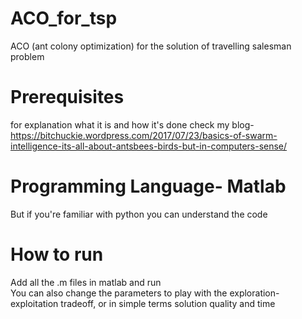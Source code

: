# ACO_for_tsp
ACO (ant colony optimization) for the solution of travelling salesman problem

# Prerequisites
for explanation what it is and how it's done check my blog-
https://bitchuckie.wordpress.com/2017/07/23/basics-of-swarm-intelligence-its-all-about-antsbees-birds-but-in-computers-sense/

# Programming Language- Matlab
But if you're familiar with python you can understand the code 

# How to run
Add all the .m files in matlab and run  
You can also change the parameters to play with the exploration-exploitation tradeoff, or in simple terms solution quality and time
